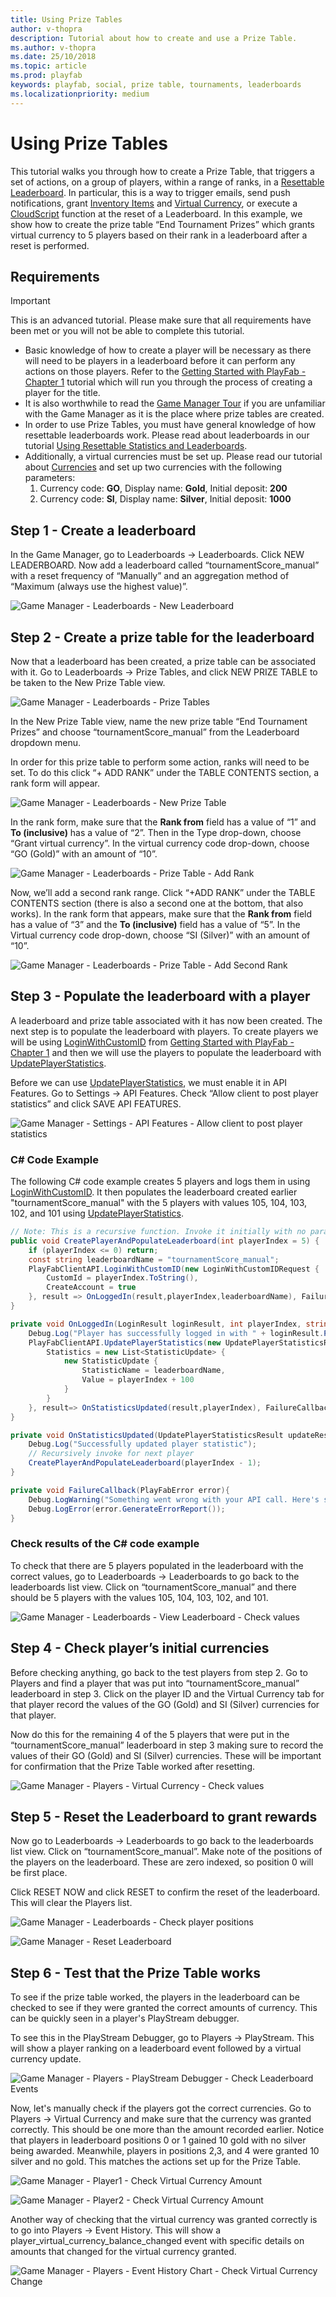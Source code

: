 ```yaml
---
title: Using Prize Tables
author: v-thopra
description: Tutorial about how to create and use a Prize Table.
ms.author: v-thopra
ms.date: 25/10/2018
ms.topic: article
ms.prod: playfab
keywords: playfab, social, prize table, tournaments, leaderboards
ms.localizationpriority: medium
---
```


# Using Prize Tables

This tutorial walks you through how to create a Prize Table, that triggers a set of actions, on a group of players, within a range of ranks, in a [Resettable Leaderboard](using-resettable-statistics-and-leaderboards.md). In particular, this is a way to trigger emails, send push notifications, grant [Inventory Items](../../data/playerdata/player-inventory.md) and [Virtual Currency](../../commerce/economy/currencies.md), or execute a [CloudScript](../../automation/cloudscript/writing-custom-cloudscript.md) function at the reset of a Leaderboard. In this example, we show how to create the prize table “End Tournament Prizes” which grants virtual currency to 5 players based on their rank in a leaderboard after a reset is performed.

## Requirements

> [!IMPORTANT]
> This is an advanced tutorial. Please make sure that all requirements have been met or you will not be able to complete this tutorial.

- Basic knowledge of how to create a player will be necessary as there will need to be players in a leaderboard before it can perform any actions on those players. Refer to the [Getting Started with PlayFab - Chapter 1](../../config/dev-test-live/get-started-with-players-and-tournaments.md) tutorial which will run you through the process of creating a player for the title.
- It is also worthwhile to read the [Game Manager Tour](../../config/gamemanager/game-manager-quickstart.md) if you are unfamiliar with the Game Manager as it is the place where prize tables are created.
- In order to use Prize Tables, you must have general knowledge of how resettable leaderboards work. Please read about leaderboards in our tutorial [Using Resettable Statistics and Leaderboards](using-resettable-statistics-and-leaderboards.md).
- Additionally, a virtual currencies must be set up. Please read our tutorial about [Currencies](../../commerce/economy/currencies.md) and set up two currencies with the following parameters:
  1. Currency code: **GO**, Display name: **Gold**,  Initial deposit: **200**
  2. Currency code: **SI**, Display name: **Silver**, Initial deposit: **1000**

## Step 1 - Create a leaderboard

In the Game Manager, go to Leaderboards -> Leaderboards. Click NEW LEADERBOARD. Now add a leaderboard called “tournamentScore_manual” with a reset frequency of “Manually” and an aggregation method of “Maximum (always use the highest value)”.

![Game Manager - Leaderboards - New Leaderboard](media/tutorials/game-manager-new-leaderboard.png)  

## Step 2 - Create a prize table for the leaderboard

Now that a leaderboard has been created, a prize table can be associated with it. Go to Leaderboards -> Prize Tables, and click NEW PRIZE TABLE to be taken to the New Prize Table view.

![Game Manager - Leaderboards - Prize Tables](media/tutorials/game-manager-prize-tables.png)  

In the New Prize Table view, name the new prize table “End Tournament Prizes” and choose “tournamentScore_manual” from the Leaderboard dropdown menu.

In order for this prize table to perform some action, ranks will need to be set. To do this click “+ ADD RANK” under the TABLE CONTENTS section, a rank form will appear.

![Game Manager - Leaderboards - New Prize Table](media/tutorials/game-manager-new-prize-table.png)  

In the rank form, make sure that the **Rank from** field has a value of “1” and **To (inclusive)** has a value of “2”. Then in the Type drop-down, choose “Grant virtual currency”. In the virtual currency code drop-down, choose “GO (Gold)” with an amount of “10”.

![Game Manager - Leaderboards - Prize Table - Add Rank](media/tutorials/game-manager-prize-table-add-rank.png)  

Now, we’ll add a second rank range. Click “+ADD RANK” under the TABLE CONTENTS section (there is also a second one at the bottom, that also works). In the rank form that appears, make sure that the **Rank from** field has a value of “3” and the **To (inclusive)** field has a value of “5”. In the Virtual currency code drop-down, choose “SI (Silver)” with an amount of “10”.

![Game Manager - Leaderboards - Prize Table - Add Second Rank](media/tutorials/game-manager-prize-table-add-second-rank.png)  

## Step 3 - Populate the leaderboard with a player

A leaderboard and prize table associated with it has now been created. The next step is to populate the leaderboard with players. To create players we will be using [LoginWithCustomID](xref:titleid.playfabapi.com.client.authentication.loginwithcustomid) from [Getting Started with PlayFab - Chapter 1](../../config/dev-test-live/get-started-with-players-and-tournaments.md) and then we will use the players to populate the leaderboard with [UpdatePlayerStatistics](xref:titleid.playfabapi.com.client.playerdatamanagement.updateplayerstatistics).

Before we can use [UpdatePlayerStatistics](xref:titleid.playfabapi.com.client.playerdatamanagement.updateplayerstatistics), we must enable it in API Features. Go to Settings -> API Features. Check “Allow client to post player statistics” and click SAVE API FEATURES.

![Game Manager - Settings - API Features - Allow client to post player statistics](media/tutorials/api-features-allow-client-to-post-player-statistics.png)  

### C# Code Example

The following C# code example creates 5 players and logs them in using [LoginWithCustomID](xref:titleid.playfabapi.com.client.authentication.loginwithcustomid). It then populates the leaderboard created earlier "tournamentScore_manual" with the 5 players with values 105, 104, 103, 102, and 101 using [UpdatePlayerStatistics](xref:titleid.playfabapi.com.client.playerdatamanagement.updateplayerstatistics).

```csharp
// Note: This is a recursive function. Invoke it initially with no parameter
public void CreatePlayerAndPopulateLeaderboard(int playerIndex = 5) {
    if (playerIndex <= 0) return;
    const string leaderboardName = "tournamentScore_manual";
    PlayFabClientAPI.LoginWithCustomID(new LoginWithCustomIDRequest {
        CustomId = playerIndex.ToString(),
        CreateAccount = true
    }, result => OnLoggedIn(result,playerIndex,leaderboardName), FailureCallback);
}

private void OnLoggedIn(LoginResult loginResult, int playerIndex, string leaderboardName) {
    Debug.Log("Player has successfully logged in with " + loginResult.PlayFabId);
    PlayFabClientAPI.UpdatePlayerStatistics(new UpdatePlayerStatisticsRequest {
        Statistics = new List<StatisticUpdate> {
            new StatisticUpdate {
                StatisticName = leaderboardName,
                Value = playerIndex + 100
            }
        }
    }, result=> OnStatisticsUpdated(result,playerIndex), FailureCallback);
}

private void OnStatisticsUpdated(UpdatePlayerStatisticsResult updateResult, int playerIndex) {
    Debug.Log("Successfully updated player statistic");
    // Recursively invoke for next player
    CreatePlayerAndPopulateLeaderboard(playerIndex - 1);
}

private void FailureCallback(PlayFabError error){
    Debug.LogWarning("Something went wrong with your API call. Here's some debug information:");
    Debug.LogError(error.GenerateErrorReport());
}
```

### Check results of the C# code example

To check that there are 5 players populated in the leaderboard with the correct values, go to Leaderboards -> Leaderboards to go back to the leaderboards list view. Click on “tournamentScore_manual” and there should be 5 players with the values 105, 104, 103, 102, and 101.

![Game Manager - Leaderboards - View Leaderboard - Check values](media/tutorials/game-manager-leaderboards-view-leaderboard-check-values.png)  

## Step 4 - Check player’s initial currencies

Before checking anything, go back to the test players from step 2. Go to Players and find a player that was put into “tournamentScore_manual” leaderboard in step 3. Click on the player ID and the Virtual Currency tab for that player record the values of the GO (Gold) and SI (Silver) currencies for that player.

Now do this for the remaining 4 of the 5 players that were put in the “tournamentScore_manual” leaderboard in step 3 making sure to record the values of their GO (Gold) and SI (Silver) currencies. These will be important for confirmation that the Prize Table worked after resetting.

![Game Manager - Players - Virtual Currency - Check values](media/tutorials/game-manager-players-virtual-currency-check-values.png)  

## Step 5 - Reset the Leaderboard to grant rewards

Now go to Leaderboards -> Leaderboards to go back to the leaderboards list view. Click on “tournamentScore_manual”. Make note of the positions of the players on the leaderboard. These are zero indexed, so position 0 will be first place.

Click RESET NOW and click RESET to confirm the reset of the leaderboard. This will clear the Players list.

![Game Manager - Leaderboards - Check player positions](media/tutorials/game-manager-leaderboards-check-player-positions.png)

![Game Manager - Reset Leaderboard](media/tutorials/game-manager-reset-leaderboard.png)

## Step 6 - Test that the Prize Table works

To see if the prize table worked, the players in the leaderboard can be checked to see if they were granted the correct amounts of currency. This can be quickly seen in a player's PlayStream debugger.

To see this in the PlayStream Debugger, go to Players -> PlayStream. This will show a player ranking on a leaderboard event followed by a virtual currency update.

![Game Manager - Players - PlayStream Debugger - Check Leaderboard Events](media/tutorials/game-manager-playstream-debugger-check-leaderboard-events.png)

Now, let's manually check if the players got the correct currencies. Go to Players -> Virtual Currency and make sure that the currency was granted correctly. This should be one more than the amount recorded earlier. Notice that players in leaderboard positions 0 or 1 gained 10 gold with no silver being awarded. Meanwhile, players in positions 2,3, and 4 were granted 10 silver and no gold. This matches the actions set up for the Prize Table.

![Game Manager - Player1 - Check Virtual Currency Amount](media/tutorials/game-manager-player1-check-vc-amount.png)

![Game Manager - Player2 - Check Virtual Currency Amount](media/tutorials/game-manager-player2-check-vc-amount.png)

Another way of checking that the virtual currency was granted correctly is to go into Players -> Event History. This will show a player_virtual_currency_balance_changed event with specific details on amounts that changed for the virtual currency granted.

![Game Manager - Players - Event History Chart - Check Virtual Currency Change](media/tutorials/game-manager-players-event-history-chart-check-vc-changed.png)
